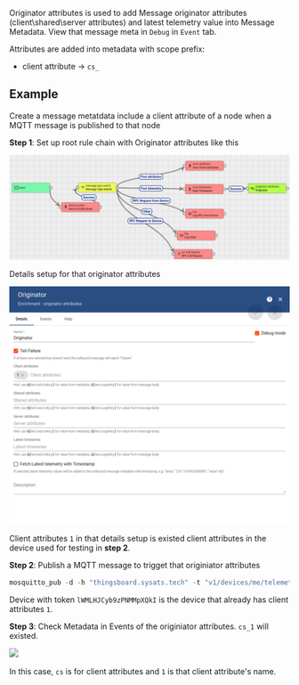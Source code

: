 Originator attributes is used to add Message originator attributes (client\shared\server attributes) and latest telemetry value into Message Metadata. View that message meta in ``Debug`` in ``Event`` tab.

Attributes are added into metadata with scope prefix:

* client attribute -> ``cs_``

## Example

Create a message metatdata include a client attribute of a node when a MQTT message is published to that node

**Step 1**: Set up root rule chain with Originator attributes like this

![](../../../Environment/Images/enrichment_originator_attributes.png)

Details setup for that originator attributes 

![](../../../Environment/Images/enrichment_originator_attributes_client_attributes.png)

Client attributes ``1`` in that details setup is existed client attributes in the device used for testing in **step 2**.

**Step 2**: Publish a MQTT message to trigget that originiator attributes

```c
mosquitto_pub -d -h "thingsboard.sysats.tech" -t "v1/devices/me/telemetry" -u "lWMLHJCyb9zPNMMpXQkI" -m "{'value': 'Hello, World !'}"
```

Device with token ``lWMLHJCyb9zPNMMpXQkI`` is the device that already has client attributes ``1``.

**Step 3**: Check Metadata in Events of the originiator attributes. ``cs_1`` will existed.

![](../../../Environment/Images/enrichment_originator_attributes_client_metadata.png)

In this case, ``cs`` is for client attributes and ``1`` is that client attribute's name.
